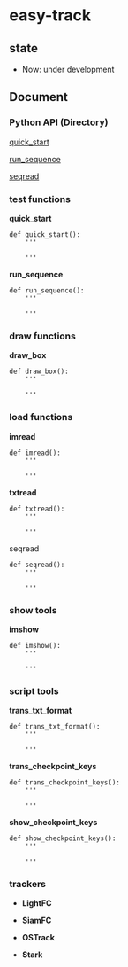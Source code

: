 # easy-track 
## state
- Now: under development

## Document
### Python API (Directory)


[quick_start](#quick_start) 

[run_sequence](#run_sequence)

[seqread](#seqread)



### test functions

__<span id="quick_start"> quick_start </span>__

```
def quick_start():
    '''
    
    '''
```

__<span id="run_sequence"> run_sequence </span>__

```
def run_sequence():
    '''
    
    '''
```


### draw functions

__<span id="draw_box"> draw_box </span>__

```
def draw_box():
    '''
    
    '''
```

### load functions

__<span id="imread"> imread </span>__

```
def imread():
    '''
    
    '''
```

__<span id="txtread"> txtread </span>__

```
def txtread():
    '''
    
    '''
```

<span id="seqread"> seqread </span>

```
def seqread():
    '''
    
    '''
```

### show tools

__<span id="imshow"> imshow </span>__

```
def imshow():
    '''
    
    '''
```


### script tools

__<span id="trans_txt_format"> trans_txt_format </span>__

```
def trans_txt_format():
    '''
    
    '''
```

__<span id="trans_checkpoint_keys"> trans_checkpoint_keys </span>__

```
def trans_checkpoint_keys():
    '''
    
    '''
```

__<span id="show_checkpoint_keys"> show_checkpoint_keys </span>__

```
def show_checkpoint_keys():
    '''
    
    '''
```


### trackers

- __LightFC__


- __SiamFC__


- __OSTrack__


- __Stark__